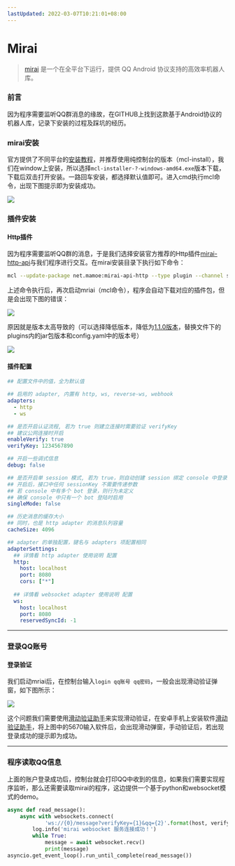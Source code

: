 ```yaml
---
lastUpdated: 2022-03-07T10:21:01+08:00
---
```


# Mirai

> <a href="https://github.com/mamoe/mirai">mirai</a> 是一个在全平台下运行，提供 QQ Android 协议支持的高效率机器人库。

### 前言

因为程序需要监听QQ群消息的缘故，在GITHUB上找到这款基于Android协议的机器人库，记录下安装的过程及踩坑的经历。

### mirai安装

官方提供了不同平台的<a   href="https://github.com/mamoe/mirai/blob/dev/docs/UserManual.md">安装教程</a>，并推荐使用纯控制台的版本（mcl-install），我们在window上安装，所以选择`mcl-installer-?-windows-amd64.exe`版本下载，下载后双击打开安装。一路回车安装，都选择默认值即可。进入cmd执行mcl命令，出现下图提示即为安装成功。

![](https://image.leejay.top/FovL62-908zQoLQiPl29Jz6vWWL6)

### 插件安装

#### Http插件

因为程序需要监听QQ群的消息，于是我们选择安装官方推荐的Http插件<a href="https://github.com/project-mirai/mirai-api-http/releases">mirai-http-api</a>与我们程序进行交互。在mirai安装目录下执行如下命令：

```bash
mcl --update-package net.mamoe:mirai-api-http --type plugin --channel stable
```

上述命令执行后，再次启动mriai（mcl命令），程序会自动下载对应的插件包，但是会出现下图的错误：

![](https://image.leejay.top/FjJimXKQD7GarY8aBQSOD9dwDyNP)

原因就是版本太高导致的（可以选择降低版本，降低为<a href="https://github.com/project-mirai/mirai-api-http/releases">1.1.0版本</a>，替换文件下的plugins内的jar包版本和config.yaml中的版本号）

![](https://image.leejay.top/FhB3kqBzB_eaGAMXuONSl4AVFebb)

#### 插件配置

```yaml
## 配置文件中的值，全为默认值

## 启用的 adapter, 内置有 http, ws, reverse-ws, webhook
adapters:
  - http
  - ws

## 是否开启认证流程, 若为 true 则建立连接时需要验证 verifyKey
## 建议公网连接时开启
enableVerify: true
verifyKey: 1234567890

## 开启一些调式信息
debug: false

## 是否开启单 session 模式, 若为 true，则自动创建 session 绑定 console 中登录的 bot
## 开启后，接口中任何 sessionKey 不需要传递参数
## 若 console 中有多个 bot 登录，则行为未定义
## 确保 console 中只有一个 bot 登陆时启用
singleMode: false

## 历史消息的缓存大小
## 同时，也是 http adapter 的消息队列容量
cacheSize: 4096

## adapter 的单独配置，键名与 adapters 项配置相同
adapterSettings:
  ## 详情看 http adapter 使用说明 配置
  http:
    host: localhost
    port: 8080
    cors: ["*"]
  
  ## 详情看 websocket adapter 使用说明 配置
  ws:
    host: localhost
    port: 8080
    reservedSyncId: -1
```

---

### 登录QQ账号

#### 登录验证

我们启动mriai后，在控制台输入`login qq账号 qq密码`，一般会出现滑动验证弹窗，如下图所示：

![](https://image.leejay.top/Fg7qBcaAxh-E8aK4rEZgRCnKlAgu)

这个问题我们需要使用<a href="https://github.com/mzdluo123/TxCaptchaHelper">滑动验证助手</a>来实现滑动验证，在安卓手机上安装软件<a href="https://maupdate.rainchan.win/txcaptcha.apk">滑动验证助手</a>，将上图中的5670输入软件后，会出现滑动弹窗，手动验证后，若出现登录成功的提示即为成功。

---

### 程序读取QQ信息

上面的账户登录成功后，控制台就会打印QQ中收到的信息，如果我们需要实现程序监听，那么还需要读取mirai的程序，这边提供一个基于python和websocket模式的demo。

```python
async def read_message():
    async with websockets.connect(
            'ws://{0}/message?verifyKey={1}&qq={2}'.format(host, verify_key, str(login_qq))) as websocket:
        log.info('mirai websocket 服务连接成功！')
        while True:
            message = await websocket.recv()
            print(message)
asyncio.get_event_loop().run_until_complete(read_message())
```